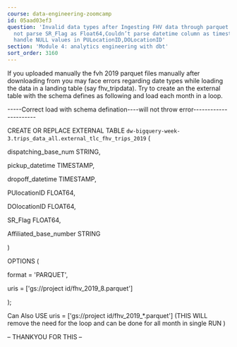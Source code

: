```yaml
---
course: data-engineering-zoomcamp
id: 05aad03ef3
question: 'Invalid data types after Ingesting FHV data through parquet files: Could
  not parse SR_Flag as Float64,Couldn’t parse datetime column as timestamp,couldn’t
  handle NULL values in PULocationID,DOLocationID'
section: 'Module 4: analytics engineering with dbt'
sort_order: 3160
---
```


If you uploaded manually the fvh 2019 parquet files manually after downloading from  you may face errors regarding date types while loading the data in a landing table (say fhv_tripdata). Try to create an the external table with the schema defines as following and load each month in a loop.

-----Correct load with schema defination----will not throw error----------------------

CREATE OR REPLACE EXTERNAL TABLE `dw-bigquery-week-3.trips_data_all.external_tlc_fhv_trips_2019` (

dispatching_base_num STRING,

pickup_datetime TIMESTAMP,

dropoff_datetime TIMESTAMP,

PUlocationID FLOAT64,

DOlocationID FLOAT64,

SR_Flag FLOAT64,

Affiliated_base_number STRING

)

OPTIONS (

format = 'PARQUET',

uris = ['gs://project id/fhv_2019_8.parquet']

);

Can Also USE  uris = ['gs://project id/fhv_2019_*.parquet'] (THIS WILL remove the need for the loop and can be done for all month in single RUN )

– THANKYOU FOR THIS –

